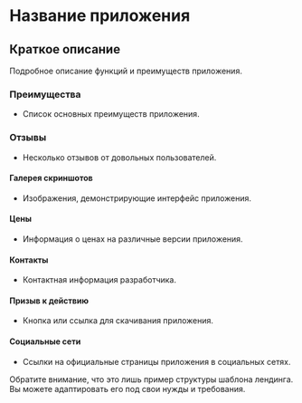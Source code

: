 # Название приложения

## Краткое описание

Подробное описание функций и преимуществ приложения.

### Преимущества
* Список основных преимуществ приложения. 

### Отзывы
* Несколько отзывов от довольных пользователей.

#### Галерея скриншотов
* Изображения, демонстрирующие интерфейс приложения.

#### Цены
* Информация о ценах на различные версии приложения.

#### Контакты
* Контактная информация разработчика.

#### Призыв к действию
* Кнопка или ссылка для скачивания приложения.

#### Социальные сети
* Ссылки на официальные страницы приложения в социальных сетях.

Обратите внимание, что это лишь пример структуры шаблона лендинга. Вы можете адаптировать его под свои нужды и требования.